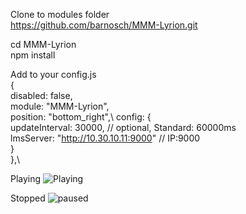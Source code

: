 Clone to modules folder<br>
https://github.com/barnosch/MMM-Lyrion.git<br>

cd MMM-Lyrion<br>
npm install  

Add to your config.js\
{\
    disabled: false,\
    module: "MMM-Lyrion",\
    position: "bottom_right",\ 
    config: {\
        updateInterval: 30000,                // optional, Standard: 60000ms\
        lmsServer: "http://10.30.10.11:9000"  // IP:9000\
      }\
    },\

Playing
![Playing](https://github.com/user-attachments/assets/017ef5e2-4557-4e63-af2c-e1c139dd2f2a)

Stopped
![paused](https://github.com/user-attachments/assets/4d6792fe-e2d9-4fd4-8c8b-c4f87488b4ae)

